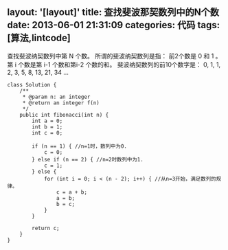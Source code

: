 layout: '[layout]'
title: 查找斐波那契数列中的N个数
date: 2013-06-01 21:31:09
categories: 代码
tags: [算法,lintcode]
---
查找斐波纳契数列中第 N 个数。 
所谓的斐波纳契数列是指： 
前2个数是 0 和 1 。 
第 i 个数是第 i-1 个数和第i-2 个数的和。 
斐波纳契数列的前10个数字是： 
0, 1, 1, 2, 3, 5, 8, 13, 21, 34 …
```
class Solution {
    /**
     * @param n: an integer
     * @return an integer f(n)
     */
    public int fibonacci(int n) {
        int a = 0;
        int b = 1;
        int c = 0;

        if (n == 1) { //n=1时，数列中为0.
            c = 0;
        } else if (n == 2) { //n=2时数列中为1.
            c = 1;
        } else {
            for (int i = 0; i < (n - 2); i++) { //从n=3开始，满足数列的规律。
                c = a + b;
                a = b;
                b = c;
            }
        }

        return c;
    }
}
```